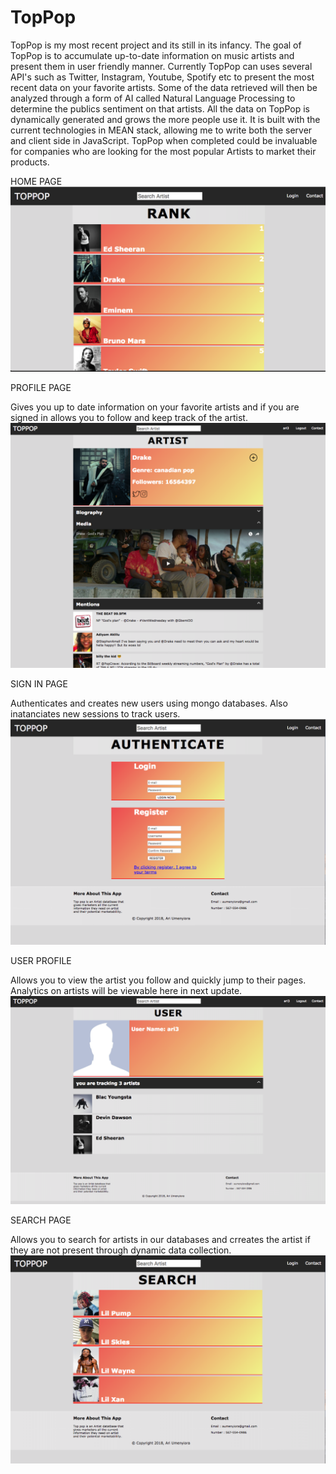 # TopPop
TopPop is my most recent project and its still in its infancy. The goal of TopPop is to accumulate up-to-date information on music artists and present them in user friendly manner. Currently TopPop can uses several API's such as Twitter, Instagram, Youtube, Spotify etc to present the most recent data on your favorite artists. Some of the data retrieved will then be analyzed through a form of AI called Natural Language Processing to determine the publics sentiment on that artists. All the data on TopPop is dynamically generated and grows the more people use it. It is built with the current technologies in MEAN stack, allowing me to write both the server and client side in JavaScript. TopPop when completed could be invaluable for companies who are looking for the most popular Artists to market their products.


HOME PAGE
![](/pageImages/Snip20180223_1.png)


PROFILE PAGE

Gives you up to date information on your favorite artists and if you are signed in allows you to follow and keep track of the artist.
![](/pageImages/Snip20180404_4.png)

SIGN IN PAGE

Authenticates and creates new users using mongo databases. Also inatanciates new sessions to track users.
![](/pageImages/Snip20180313_3.png)

USER PROFILE

Allows you to view the artist you follow and quickly jump to their pages. Analytics on artists will be viewable here in next update.
![](/pageImages/Snip20180404_2.png)

SEARCH PAGE

Allows you to search for artists in our databases and crreates the artist if they are not present through dynamic data collection.
![](/pageImages/Snip20180313_4.png)
